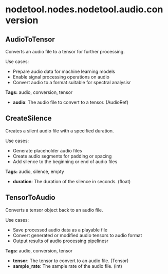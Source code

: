 # nodetool.nodes.nodetool.audio.conversion

## AudioToTensor

Converts an audio file to a tensor for further processing.

Use cases:
- Prepare audio data for machine learning models
- Enable signal processing operations on audio
- Convert audio to a format suitable for spectral analysisr

**Tags:** audio, conversion, tensor

- **audio**: The audio file to convert to a tensor. (AudioRef)

## CreateSilence

Creates a silent audio file with a specified duration.

Use cases:
- Generate placeholder audio files
- Create audio segments for padding or spacing
- Add silence to the beginning or end of audio files

**Tags:** audio, silence, empty

- **duration**: The duration of the silence in seconds. (float)

## TensorToAudio

Converts a tensor object back to an audio file.

Use cases:
- Save processed audio data as a playable file
- Convert generated or modified audio tensors to audio format
- Output results of audio processing pipelinesr

**Tags:** audio, conversion, tensor

- **tensor**: The tensor to convert to an audio file. (Tensor)
- **sample_rate**: The sample rate of the audio file. (int)

